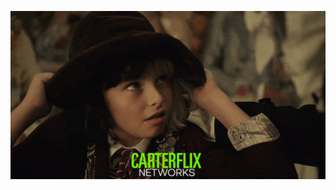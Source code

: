 ![Carterflix Networks](https://raw.githubusercontent.com/carterflixmedia/cflxhub/main/cflxntwks.gif)
